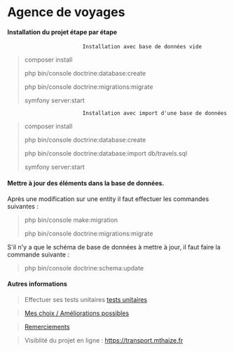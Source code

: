 # Agence de voyages


#### Installation du projet étape par étape

                            Installation avec base de données vide

> composer install
>
> php bin/console doctrine:database:create
>
> php bin/console doctrine:migrations:migrate
>
> symfony server:start
>

                            Installation avec import d'une base de données

> composer install
>
> php bin/console doctrine:database:create
>
> php bin/console doctrine:database:import db/travels.sql
>
> symfony server:start


#### Mettre à jour des éléments dans la base de données.

Après une modification sur une entity il faut effectuer les commandes suivantes :

> php bin/console make:migration
>
> php bin/console doctrine:migrations:migrate
>

S'il n'y a que le schéma de base de données à mettre à jour, il faut faire la commande suivante :

> php bin/console doctrine:schema:update
>

#### Autres informations

> Effectuer ses tests unitaires [tests unitaires](docs/TESTS.md)

> [Mes choix / Améliorations possibles](docs/ENHANCEMENTS.md)

> [Remerciements](docs/THANKS.md)

> Visiblité du projet en ligne  : https://transport.mthaize.fr